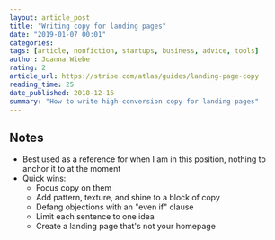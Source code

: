 ```yaml
---
layout: article_post
title: "Writing copy for landing pages"
date: "2019-01-07 00:01"
categories:
tags: [article, nonfiction, startups, business, advice, tools]
author: Joanna Wiebe
rating: 2
article_url: https://stripe.com/atlas/guides/landing-page-copy
reading_time: 25
date_published: 2018-12-16
summary: "How to write high-conversion copy for landing pages"
---
```


## Notes

* Best used as a reference for when I am in this position, nothing to anchor it
  to at the moment
* Quick wins:
  * Focus copy on them
  * Add pattern, texture, and shine to a block of copy
  * Defang objections with an "even if" clause
  * Limit each sentence to one idea
  * Create a landing page that's not your homepage
